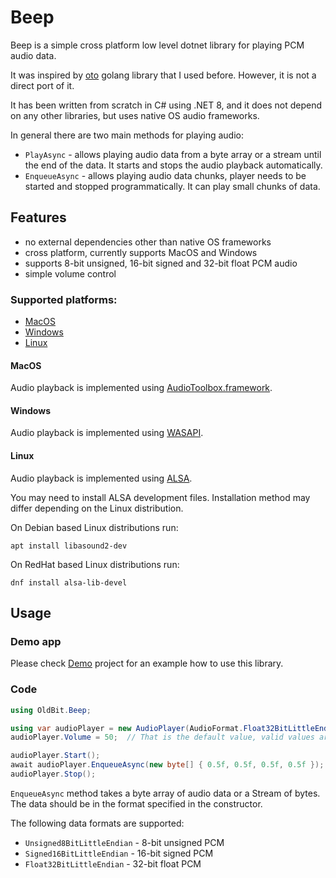 # Beep

Beep is a simple cross platform low level dotnet library for playing PCM audio data.

It was inspired by [oto](https://github.com/ebitengine/oto) golang library that I used before. However, it is not a direct port of it.

It has been written from scratch in C# using .NET 8, and it does not depend on any other libraries, but uses native OS audio frameworks.

In general there are two main methods for playing audio:
- `PlayAsync` - allows playing audio data from a byte array or a stream until the end of the data.
  It starts and stops the audio playback automatically.
- `EnqueueAsync` - allows playing audio data chunks, player needs to be started and stopped
   programmatically. It can play small chunks of data.

## Features
- no external dependencies other than native OS frameworks 
- cross platform, currently supports MacOS and Windows
- supports 8-bit unsigned, 16-bit signed and 32-bit float PCM audio
- simple volume control

### Supported platforms:
- [MacOS](#MacOS)
- [Windows](#Windows)
- [Linux](#Linux)

#### MacOS
Audio playback is implemented using [AudioToolbox.framework](https://developer.apple.com/documentation/audiotoolbox).

#### Windows
Audio playback is implemented using [WASAPI](https://docs.microsoft.com/en-us/windows/win32/coreaudio/wasapi).

#### Linux
Audio playback is implemented using [ALSA](https://www.alsa-project.org).

You may need to install ALSA development files. Installation method may differ depending on the Linux distribution.

On Debian based Linux distributions run:
```shell
apt install libasound2-dev
```
On RedHat based Linux distributions run:

```shell
dnf install alsa-lib-devel
```

## Usage

### Demo app
Please check [Demo](src/Demo) project for an example how to use this library.

### Code
```csharp
using OldBit.Beep;

using var audioPlayer = new AudioPlayer(AudioFormat.Float32BitLittleEndian, 44100, 2);
audioPlayer.Volume = 50;  // That is the default value, valid values are 0-100

audioPlayer.Start();
await audioPlayer.EnqueueAsync(new byte[] { 0.5f, 0.5f, 0.5f, 0.5f });
audioPlayer.Stop();
```
`EnqueueAsync` method takes a byte array of audio data or a Stream of bytes.
The data should be in the format specified in the constructor.

The following data formats are supported:
- `Unsigned8BitLittleEndian` - 8-bit unsigned PCM
- `Signed16BitLittleEndian` - 16-bit signed PCM
- `Float32BitLittleEndian` - 32-bit float PCM
